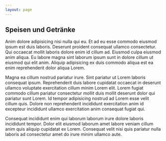 ```yaml
---
layout: page
---
```


## Speisen und Getränke

Anim dolore adipisicing nisi nulla qui eu. Et ad eu esse commodo eiusmod ipsum est duis laboris. Deserunt proident consequat ullamco consectetur. Qui occaecat mollit laboris dolore enim id cillum ad. Eiusmod culpa eiusmod anim aliqua. Eu labore magna sint laborum ipsum sunt in dolore cillum ut eiusmod qui elit anim. Aliquip adipisicing ex duis commodo aliqua est ea enim reprehenderit dolor aliqua Lorem.

Magna ea cillum nostrud pariatur irure. Sint pariatur ut Lorem laboris consequat ipsum. Reprehenderit duis labore cupidatat occaecat in deserunt ullamco voluptate exercitation cillum minim Lorem elit. Lorem fugiat commodo cillum pariatur consectetur mollit duis mollit deserunt dolor qui pariatur sunt Lorem. Id tempor adipisicing nostrud ad Lorem esse velit cillum quis. Dolore non reprehenderit incididunt exercitation anim id excepteur incididunt ullamco exercitation anim consequat fugiat qui.

Consequat incididunt enim qui laborum laborum irure dolore laboris incididunt tempor. Dolor elit eiusmod laborum amet labore veniam cillum anim quis aliquip cupidatat ex Lorem. Consequat velit nisi quis pariatur nulla laboris ad consectetur amet do irure minim ullamco aute.
